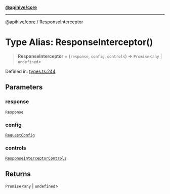 [**@apihive/core**](../README.md)

***

[@apihive/core](../globals.md) / ResponseInterceptor

# Type Alias: ResponseInterceptor()

> **ResponseInterceptor** = (`response`, `config`, `controls`) => `Promise`\<`any` \| `undefined`\>

Defined in: [types.ts:244](https://github.com/cleverplatypus/apihive-core/blob/07013091b03a0f47e51724fb271d78c36a50ebbd/src/types.ts#L244)

## Parameters

### response

`Response`

### config

[`RequestConfig`](RequestConfig.md)

### controls

[`ResponseInterceptorControls`](../interfaces/ResponseInterceptorControls.md)

## Returns

`Promise`\<`any` \| `undefined`\>
